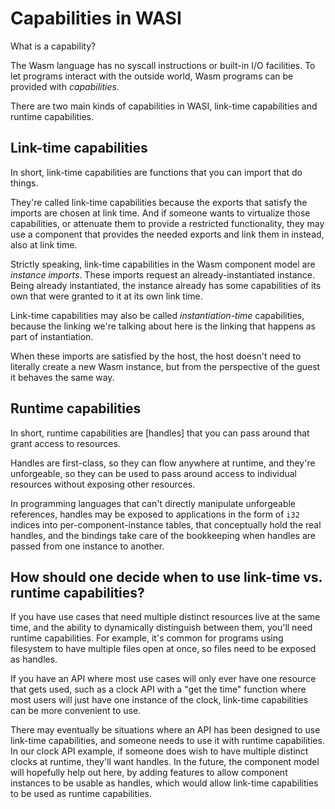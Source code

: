 # Capabilities in WASI

What is a capability?

The Wasm language has no syscall instructions or built-in I/O facilities.
To let programs interact with the outside world, Wasm programs can be provided
with *capabilities*.

There are two main kinds of capabilities in WASI, link-time capabilities
and runtime capabilities.

## Link-time capabilities

In short, link-time capabilities are functions that you can import that
do things.

They're called link-time capabilities because the exports that satisfy the
imports are chosen at link time. And if someone wants to virtualize those
capabilities, or attenuate them to provide a restricted functionality, they
may use a component that provides the needed exports and link them in
instead, also at link time.

Strictly speaking, link-time capabilities in the Wasm component model are
*instance imports*. These imports request an already-instantiated instance.
Being already instantiated, the instance already has some capabilities of
its own that were granted to it at its own link time.

Link-time capabilities may also be called *instantiation-time* capabilities,
because the linking we're talking about here is the linking that happens
as part of instantiation.

When these imports are satisfied by the host, the host doesn't need to
literally create a new Wasm instance, but from the perspective of the guest
it behaves the same way.

## Runtime capabilities

In short, runtime capabilities are [handles] that you can pass around that
grant access to resources.

Handles are first-class, so they can flow anywhere at runtime, and they're
unforgeable, so they can be used to pass around access to individual
resources without exposing other resources.

In programming languages that can't directly manipulate unforgeable references,
handles may be exposed to applications in the form of `i32` indices into
per-component-instance tables, that conceptually hold the real handles, and
the bindings take care of the bookkeeping when handles are passed from one
instance to another.

## How should one decide when to use link-time vs. runtime capabilities?

If you have use cases that need multiple distinct resources live at the
same time, and the ability to dynamically distinguish between them, you'll
need runtime capabilities. For example, it's common for programs using
filesystem to have multiple files open at once, so files need to be
exposed as handles.

If you have an API where most use cases will only ever have one resource
that gets used, such as a clock API with a "get the time" function where
most users will just have one instance of the clock, link-time capabilities
can be more convenient to use.

There may eventually be situations where an API has been designed to use
link-time capabilities, and someone needs to use it with runtime capabilities.
In our clock API example, if someone does wish to have multiple distinct
clocks at runtime, they'll want handles. In the future, the component model
will hopefully help out here, by adding features to allow component instances
to be usable as handles, which would allow link-time capabilities to be
used as runtime capabilities.

[*handles*]: https://github.com/WebAssembly/component-model/blob/main/design/mvp/Explainer.md#handle-types
